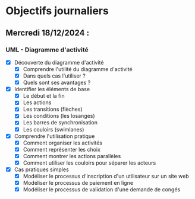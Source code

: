 # Objectifs journaliers

## Mercredi 18/12/2024 :

### UML - Diagramme d'activité

- [x] Découverte du diagramme d'activité
  - [x] Comprendre l'utilité du diagramme d'activité
  - [x] Dans quels cas l'utiliser ?
  - [x] Quels sont ses avantages ?

- [x] Identifier les éléments de base
  - [x] Le début et la fin
  - [x] Les actions
  - [x] Les transitions (flèches)
  - [x] Les conditions (les losanges)
  - [x] Les barres de synchronisation
  - [x] Les couloirs (swimlanes)

- [x] Comprendre l'utilisation pratique
  - [x] Comment organiser les activités
  - [x] Comment représenter les choix
  - [x] Comment montrer les actions parallèles
  - [x] Comment utiliser les couloirs pour séparer les acteurs

- [x] Cas pratiques simples
  - [x] Modéliser le processus d'inscription d'un utilisateur sur un site web
  - [x] Modéliser le processus de paiement en ligne
  - [x] Modéliser le processus de validation d'une demande de congés